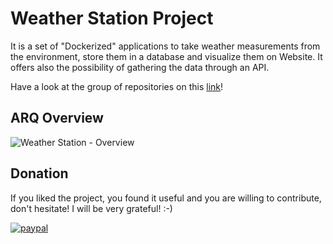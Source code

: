 # Weather Station Project
It is a set of "Dockerized" applications to take weather measurements from the environment, store them in a database and visualize them on Website. It offers also the possibility of gathering the data through an API.

Have a look at the group of repositories on this [link](https://github.com/weather-station-project)!


## ARQ Overview
![Weather Station - Overview](https://user-images.githubusercontent.com/33702675/113586101-6230eb80-962d-11eb-9e2a-cedeede827e2.jpeg)


## Donation
If you liked the project, you found it useful and you are willing to contribute, don't hesitate! I will be very grateful! :-)

[![paypal](https://www.paypalobjects.com/en_US/i/btn/btn_donateCC_LG.gif)](https://www.paypal.com/cgi-bin/webscr?cmd=_donations&business=4TFR2PQ2J3KLA&item_name=If+you+liked+the+project+and+you+are+willing+to+contribute%2C+don%27t+hesitate%21+I+will+be+very+grateful%21+%3A-%29&currency_code=EUR)
